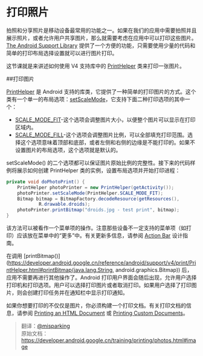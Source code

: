 # 打印照片
拍照和分享照片是移动设备最常用的功能之一。如果在我们的应用中需要拍照并且展示照片，或者允许用户共享图片，那么就需要考虑在应用中可以打印这些图片。[The Android Support Library](https://developer.android.google.cn/topic/libraries/support-library/index.html) 提供了一个方便的功能，只需要使用少量的代码和简单的打印布局选择设置就可以进行图片打印。    

这节课就是来讲述如何使用 V4 支持库中的 [PrintHelper](https://developer.android.google.cn/reference/android/support/v4/print/PrintHelper.html) 类来打印一张图片。

##打印图片

[PrintHelper](https://developer.android.google.cn/reference/android/support/v4/print/PrintHelper.html) 是 Android 支持的库类，它提供了一种简单的打印图片的方式。这个类有一个单一的布局选项：[setScaleMode](https://developer.android.google.cn/reference/android/support/v4/print/PrintHelper.html#setScaleMode(int))，它支持下面二种打印选项的其中一个：

* [SCALE_MODE_FIT](https://developer.android.google.cn/reference/android/support/v4/print/PrintHelper.html#SCALE_MODE_FIT)-这个选项会调整图片大小，以便整个图片可以显示在打印区域内。       
* [SCALE_MODE_FILL](https://developer.android.google.cn/reference/android/support/v4/print/PrintHelper.html#SCALE_MODE_FILL)-这个选项会调整图片比例，可以全部填充打印范围。选择这个选项意味着顶部和底部，或者左侧和右侧的边缘是不能打印的。如果不设置图片的布局选项，这个选项就是默认的。    

setScaleMode() 的二个选项都可以保证图片原始比例的完整性。接下来的代码样例将展示如何创建 PrintHelper 类的实例，设置布局选项并开始打印进程：

```java
private void doPhotoPrint() {
    PrintHelper photoPrinter = new PrintHelper(getActivity());
    photoPrinter.setScaleMode(PrintHelper.SCALE_MODE_FIT);
    Bitmap bitmap = BitmapFactory.decodeResource(getResources(),
            R.drawable.droids);
    photoPrinter.printBitmap("droids.jpg - test print", bitmap);
}
```

该方法可以被看作一个菜单项的操作。注意那些设备不一定支持的菜单项（如打印）应该放在菜单中的“更多”中。有关更新多信息，请参阅 [Action Bar](https://developer.android.google.cn/design/patterns/actionbar.html) 设计指南。  
  
在调用 [printBitmap()](https://developer.android.google.cn/reference/android/support/v4/print/PrintHelper.html#printBitmap(java.lang.String, android.graphics.Bitmap)) 后，应用不需要再进行其他操作了。Android 打印用户界面会随后出现，允许用户选择打印机和打印选项。用户可以选择打印图片或者取消打印。如果用户选择了打印图片，则会创建打印任务并在通知栏中显示打印通知。    

如果你想要打印的不仅仅是图片，你必须构建一个打印文档。有关打印文档的信息，请参阅 [Printing an HTML Document](https://developer.android.google.cn/training/printing/html-docs.html) 或 [Printing Custom Documents](https://developer.android.google.cn/training/printing/custom-docs.html)。

>翻译：[@misparking](https://github.com/misparking)   
>原始文档：<https://developer.android.google.cn/training/printing/photos.html#image>  
